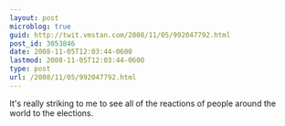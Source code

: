 ```yaml
---
layout: post
microblog: true
guid: http://twit.vmstan.com/2008/11/05/992047792.html
post_id: 3053846
date: 2008-11-05T12:03:44-0600
lastmod: 2008-11-05T12:03:44-0600
type: post
url: /2008/11/05/992047792.html
---
```

It's really striking to me to see all of the reactions of people around the world to the elections.
